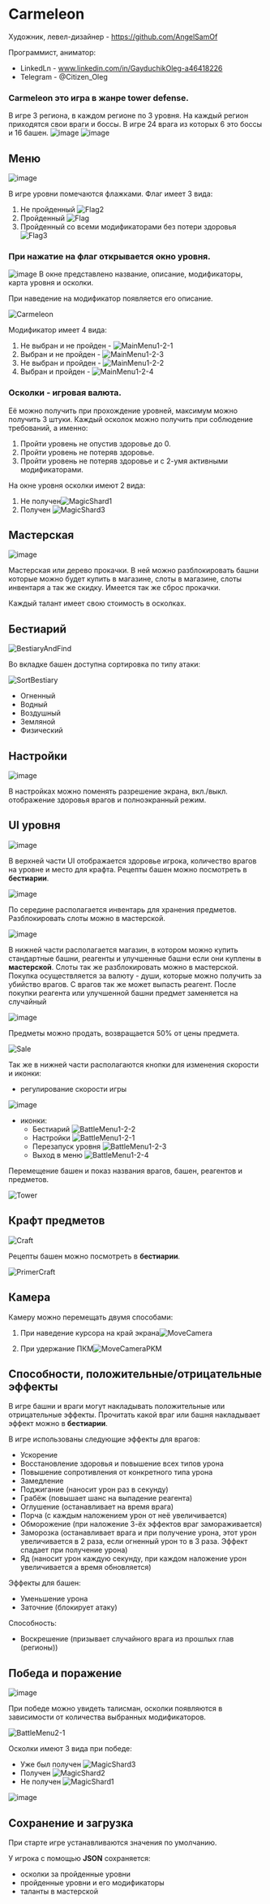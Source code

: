 # Carmeleon
Художник, левел-дизайнер - https://github.com/AngelSamOf

Программист, аниматор:
 - LinkedLn - www.linkedin.com/in/GayduchikOleg-a46418226
 - Telegram - @Citizen_Oleg
 
 
### Carmeleon это игра в жанре tower defense.
В игре 3 региона, в каждом регионе по 3 уровня. На каждый регион приходятся свои враги и боссы. 
В игре 24 врага из которых 6 это боссы и 16 башен.
![image](https://user-images.githubusercontent.com/70035108/156219436-2f217b0c-1b4d-485a-b251-7b56df710a55.png)
![image](https://user-images.githubusercontent.com/70035108/156219517-a399e4ce-d9d6-4177-adff-1fb4d02fe636.png)

 

## Меню
![image](https://user-images.githubusercontent.com/70035108/156206301-22a80f37-e228-49ef-b438-59e4b3b03f6c.png)

В игре уровни помечаются флажками. Флаг имеет 3 вида:
  1. Не пройденный ![Flag2](https://user-images.githubusercontent.com/70035108/156209471-132148e8-f544-4a83-848b-73edb03c5c23.png)
  2. Пройденный ![Flag](https://user-images.githubusercontent.com/70035108/156209509-810449cc-d254-41b9-b5c3-130d82448e00.png)
  3. Пройденный со всеми модификаторами без потери здоровья ![Flag3](https://user-images.githubusercontent.com/70035108/156209542-bf4ec5a6-9632-48d1-adc4-b95caae3151b.png)

### При нажатие на флаг открывается окно уровня.
![image](https://user-images.githubusercontent.com/70035108/156209755-652bf54d-00a0-4143-a7cc-339d511addf4.png)
В окне представлено название, описание, модификаторы, карта уровня и осколки.

При наведение на модификатор появляется его описание.

![Carmeleon](https://user-images.githubusercontent.com/70035108/156357299-31098252-eb66-4695-ad87-54c59d5769d9.gif)

Модификатор имеет 4 вида:
  1. Не выбран и не пройден - ![MainMenu1-2-1](https://user-images.githubusercontent.com/70035108/156212113-e0da5bf3-7d89-46e8-b6f7-794edf472bf6.png)
  2. Выбран и не пройден - ![MainMenu1-2-3](https://user-images.githubusercontent.com/70035108/156212193-f08bbb12-715d-4102-8ac7-bd9f6f4c2289.png)
  3. Не выбран и пройден - ![MainMenu1-2-2](https://user-images.githubusercontent.com/70035108/156212251-5d187008-5fcf-4796-8eba-1adc54302b79.png)
  4. Выбран и пройден - ![MainMenu1-2-4](https://user-images.githubusercontent.com/70035108/156212282-7269e881-eb7f-4dd8-8705-642668abc875.png)


### Осколки - игровая валюта.
Её можно получить при прохождение уровней, максимум можно получить 3 штуки. Каждый осколок можно получить при соблюдение требований, а именно:
  1. Пройти уровень не опустив здоровье до 0.
  2. Пройти уровень не потеряв здоровье.
  3. Пройти уровень не потеряв здоровье и с 2-умя активными модификаторами.

На окне уровня осколки имеют 2 вида:
  1. Не получен![MagicShard1](https://user-images.githubusercontent.com/70035108/156214180-a4bc4cf7-046b-4898-879f-bd2b2dac3786.png)
  2. Получен ![MagicShard3](https://user-images.githubusercontent.com/70035108/156214200-a1dcaee3-911f-452f-bae4-fe01f4777d8f.png)


## Мастерская
![image](https://user-images.githubusercontent.com/70035108/156214403-e8bc346b-9abc-4b5f-b76d-4395c0d706b5.png)

Мастерская или дерево прокачки. В ней можно разблокировать башни которые можно будет купить в магазине, слоты в магазине, слоты инвентаря а так же скидку. Имеется так же сброс прокачки.

Каждый талант имеет свою стоимость в осколках.

## Бестиарий
![BestiaryAndFind](https://user-images.githubusercontent.com/70035108/156358465-eaeb00f1-625c-4899-a2dc-7847ab34ccc3.gif)

Во вкладке башен доступна сортировка по типу атаки:

![SortBestiary](https://user-images.githubusercontent.com/70035108/156358500-9c6e88d5-5d57-4a7d-bf58-cac18230574e.gif)
- Огненный 
- Водный
- Воздушный
- Земляной 
- Физический

## Настройки

![image](https://user-images.githubusercontent.com/70035108/156218205-eb580daa-e760-4593-8aef-afde75c523b1.png)

В настройках можно поменять разрешение экрана, вкл./выкл. отображение здоровья врагов и полноэкранный режим.

## UI уровня
![image](https://user-images.githubusercontent.com/70035108/156222293-b2d61bd1-8ff9-4ac5-870d-2478183b5e7e.png)


В верхней части UI отображается здоровье игрока, количество врагов на уровне и место для крафта. Рецепты башен можно посмотреть в <b>бестиарии</b>.

![image](https://user-images.githubusercontent.com/70035108/156222659-c6bbed03-9813-4f3e-80b2-20a96611b796.png)

По середине располагается инвентарь для хранения предметов. Разблокировать слоты можно в мастерской.

![image](https://user-images.githubusercontent.com/70035108/156222832-892e3c23-0b47-490e-be70-1107012fe239.png)

В нижней части располагается магазин, в котором можно купить стандартные башни, реагенты и улучшенные башни если они куплены в <b>мастерской</b>. Слоты так же разблокировать можно в мастерской.
Покупка осуществляется за валюту - души, которые можно получить за убийство врагов. С врагов так же может выпасть реагент.
После покупки реагента или улучшенной башни предмет заменяется на случайный

![image](https://user-images.githubusercontent.com/70035108/156223255-fd9040bd-b8e8-43c1-9580-33a072074eeb.png)

Предметы можно продать, возвращается 50% от цены предмета.


![Sale](https://user-images.githubusercontent.com/70035108/156369803-5d902cf0-8549-4930-9ef9-74253230f48d.gif)

Так же в нижней части располагаются кнопки для изменения скорости и иконки:
  - регулирование скорости игры 
 
 ![image](https://user-images.githubusercontent.com/70035108/156223385-bc42c1bc-de47-46fa-ae44-bb9864fadf26.png)
  - иконки:
    - Бестиарий ![BattleMenu1-2-2](https://user-images.githubusercontent.com/70035108/156223504-4c9f3082-12e6-4eed-a540-641697ad971a.png)
    - Настройки ![BattleMenu1-2-1](https://user-images.githubusercontent.com/70035108/156223518-0a620e3a-4c1c-48bc-98f7-1213600a2cec.png)
    - Перезапуск уровня ![BattleMenu1-2-3](https://user-images.githubusercontent.com/70035108/156223547-2931cd4d-128d-4fa0-bc0f-a9e6efd2b326.png)
    - Выход в меню ![BattleMenu1-2-4](https://user-images.githubusercontent.com/70035108/156223563-0cf1b00e-69d1-49ce-bab1-19845068ea8e.png)

Перемещение башен и показ названия врагов, башен, реагентов и предметов.


![Tower](https://user-images.githubusercontent.com/70035108/156359592-40e94563-fa5b-4464-9c18-247ba6bf0006.gif)


## Крафт предметов

![Craft](https://user-images.githubusercontent.com/70035108/156392877-46b1c3b1-a93d-46c3-b937-3066cb99038c.gif)

Рецепты башен можно посмотреть в <b>бестиарии</b>.

![PrimerCraft](https://user-images.githubusercontent.com/70035108/156360835-92e913a0-10fa-4c02-b84b-0c1cbb0ad2b1.gif)

## Камера

Камеру можно перемещать двумя способами:
 1. При наведение курсора на край экрана![MoveCamera](https://user-images.githubusercontent.com/70035108/157432094-0eaf604e-29c2-4204-85a5-19d6520a83f8.gif)

 2. При удержание ПКМ![MoveCameraPKM](https://user-images.githubusercontent.com/70035108/157432103-757b1167-69c4-47ac-abc3-a523e387bc0f.gif)


## Способности, положительные/отрицательные эффекты

В игре башни и враги могут накладывать положительные или отрицательные эффекты. Прочитать какой враг или башня накладывает эффект можно в <b>бестиарии</b>.

В игре использованы следующие эффекты для врагов:
 - Ускорение
 - Восстановление здоровья и повышение всех типов урона 
 - Повышение сопротивления от конкретного типа урона
 - Замедление
 - Поджигание (наносит урон раз в секунду)
 - Грабёж (повышает шанс на выпадение реагента)
 - Оглушение (останавливает на время врага)
 - Порча (с каждым наложением урон от неё увеличивается)
 - Обморожение (при наложение 3-ёх эффектов враг замораживается)
 - Заморозка (останавливает врага и при получение урона, этот урон увеличивается в 2 раза, если огненный урон то в 3 раза. Эффект спадает при получение урона)
 - Яд (наносит урон каждую секунду, при каждом наложение урон увеличивается а время обновляется)

Эффекты для башен:
 - Уменьшение урона
 - Заточние (блокирует атаку)
 
 Способность:
  - Воскрешение (призывает случайного врага из прошлых глав (регионы))


## Победа и поражение

![image](https://user-images.githubusercontent.com/70035108/156555925-f83fe940-6885-4509-9c54-d4774d15b01b.png)

При победе можно увидеть талисман, осколки появляются в зависимости от количества выбранных модификаторов.

![BattleMenu2-1](https://user-images.githubusercontent.com/70035108/156558467-2cbe81cd-cd99-4355-8c0a-ca8cccd52a8c.png)

Осколки имеют 3 вида при победе:
 - Уже был получен ![MagicShard3](https://user-images.githubusercontent.com/70035108/156558306-d4470aa8-8b6c-48ce-bf3f-10db96663957.png)
 - Получен ![MagicShard2](https://user-images.githubusercontent.com/70035108/156558338-9a50aebc-b75a-4d24-ba58-53918e8d9db4.png)
 - Не получен ![MagicShard1](https://user-images.githubusercontent.com/70035108/156558360-c6cc0297-636c-45f2-8efb-cab63569ce38.png)

![image](https://user-images.githubusercontent.com/70035108/156555434-389d149e-62ce-4796-8725-2d5f7feab9ef.png)

## Сохранение и загрузка

При старте игре устанавливаются значения по умолчанию.

У игрока с помощью <b>JSON</b> сохраняется:
 - осколки за пройденные уровни
 - пройденные уровни и его модификаторы
 - таланты в мастерской
